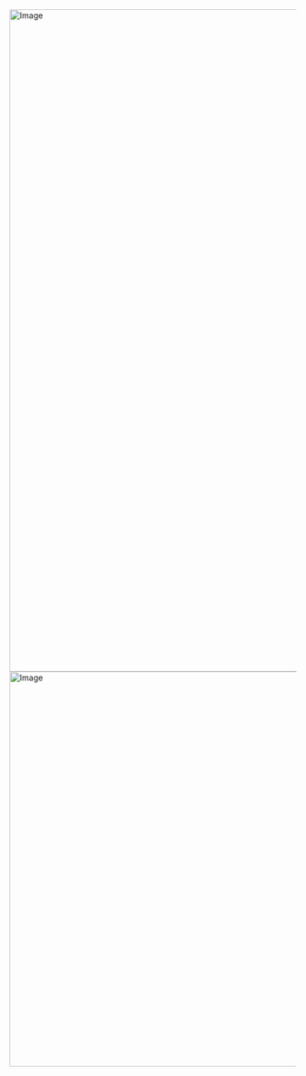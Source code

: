 <img width="1162" alt="Image" src="https://github.com/user-attachments/assets/3adfb468-f976-40e5-97c2-57cc4c223d84" />

<img width="693" alt="Image" src="https://github.com/user-attachments/assets/46e61fa7-4aaa-4dfc-812b-a38dda89a533" />
 
